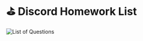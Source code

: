 # ⛳ Discord Homework List

![List of Questions](https://user-images.githubusercontent.com/44172451/164942741-16de1a35-1fa6-4da2-a652-2c9368955b3f.png)
